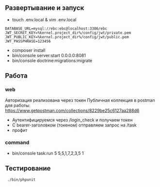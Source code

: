 ## Развертывание и запуск

- touch .env.local & vim .env.local
```
DATABASE_URL=mysql://ebc:ebc@localhost:3306/ebc
JWT_SECRET_KEY=%kernel.project_dir%/config/jwt/private.pem
JWT_PUBLIC_KEY=%kernel.project_dir%/config/jwt/public.pem
JWT_PASSPHRASE=123456
```

- composer install
- bin/console server:start 0.0.0.0:8081
- bin/console doctrine:migrations:migrate

## Работа
### web
Авторизация реализована через токен 
Публичная коллекция в postman для работы: https://www.getpostman.com/collections/8229be25c6127aa288d6
- Аутентифицируемся через /login_check и получаем токен
- С bearer-заголовком (токеном) отправляем запрос на /task
- профит

### command
- bin/console task:run 5 5,5,1,7,2,3,5 1  

## Тестирование
```
 ./bin/phpunit
```